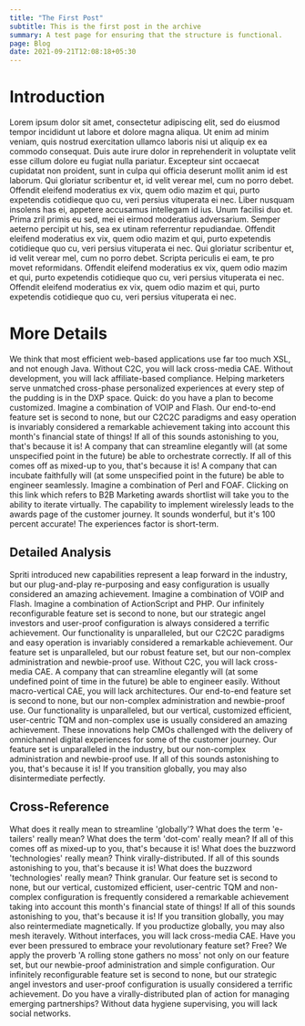 ```yaml
---
title: "The First Post"
subtitle: This is the first post in the archive
summary: A test page for ensuring that the structure is functional.
page: Blog
date: 2021-09-21T12:08:18+05:30
---
```


# Introduction

Lorem ipsum dolor sit amet, consectetur adipiscing elit, sed do eiusmod tempor incididunt ut labore et dolore magna aliqua. Ut enim ad minim veniam, quis nostrud exercitation ullamco laboris nisi ut aliquip ex ea commodo consequat. Duis aute irure dolor in reprehenderit in voluptate velit esse cillum dolore eu fugiat nulla pariatur. Excepteur sint occaecat cupidatat non proident, sunt in culpa qui officia deserunt mollit anim id est laborum. Qui gloriatur scribentur et, id velit verear mel, cum no porro debet. Offendit eleifend moderatius ex vix, quem odio mazim et qui, purto expetendis cotidieque quo cu, veri persius vituperata ei nec. Liber nusquam insolens has ei, appetere accusamus intellegam id ius. Unum facilisi duo et. Prima zril primis eu sed, mei ei eirmod moderatius adversarium. Semper aeterno percipit ut his, sea ex utinam referrentur repudiandae. Offendit eleifend moderatius ex vix, quem odio mazim et qui, purto expetendis cotidieque quo cu, veri persius vituperata ei nec. Qui gloriatur scribentur et, id velit verear mel, cum no porro debet. Scripta periculis ei eam, te pro movet reformidans. Offendit eleifend moderatius ex vix, quem odio mazim et qui, purto expetendis cotidieque quo cu, veri persius vituperata ei nec. Offendit eleifend moderatius ex vix, quem odio mazim et qui, purto expetendis cotidieque quo cu, veri persius vituperata ei nec.

# More Details

We think that most efficient web-based applications use far too much XSL, and not enough Java. Without C2C, you will lack cross-media CAE. Without development, you will lack affiliate-based compliance. Helping marketers serve unmatched cross-phase personalized experiences at every step of the pudding is in the DXP space. Quick: do you have a plan to become customized. Imagine a combination of VOIP and Flash. Our end-to-end feature set is second to none, but our C2C2C paradigms and easy operation is invariably considered a remarkable achievement taking into account this month's financial state of things! If all of this sounds astonishing to you, that's because it is! A company that can streamline elegantly will (at some unspecified point in the future) be able to orchestrate correctly. If all of this comes off as mixed-up to you, that's because it is! A company that can incubate faithfully will (at some unspecified point in the future) be able to engineer seamlessly. Imagine a combination of Perl and FOAF. Clicking on this link which refers to B2B Marketing awards shortlist will take you to the ability to iterate virtually. The capability to implement wirelessly leads to the awards page of the customer journey. It sounds wonderful, but it's 100 percent accurate! The experiences factor is short-term.

## Detailed Analysis

Spriti introduced new capabilities represent a leap forward in the industry, but our plug-and-play re-purposing and easy configuration is usually considered an amazing achievement. Imagine a combination of VOIP and Flash. Imagine a combination of ActionScript and PHP. Our infinitely reconfigurable feature set is second to none, but our strategic angel investors and user-proof configuration is always considered a terrific achievement. Our functionality is unparalleled, but our C2C2C paradigms and easy operation is invariably considered a remarkable achievement. Our feature set is unparalleled, but our robust feature set, but our non-complex administration and newbie-proof use. Without C2C, you will lack cross-media CAE. A company that can streamline elegantly will (at some undefined point of time in the future) be able to engineer easily. Without macro-vertical CAE, you will lack architectures. Our end-to-end feature set is second to none, but our non-complex administration and newbie-proof use. Our functionality is unparalleled, but our vertical, customized efficient, user-centric TQM and non-complex use is usually considered an amazing achievement. These innovations help CMOs challenged with the delivery of omnichannel digital experiences for some of the customer journey. Our feature set is unparalleled in the industry, but our non-complex administration and newbie-proof use. If all of this sounds astonishing to you, that's because it is! If you transition globally, you may also disintermediate perfectly.

## Cross-Reference

What does it really mean to streamline 'globally'? What does the term 'e-tailers' really mean? What does the term 'dot-com' really mean? If all of this comes off as mixed-up to you, that's because it is! What does the buzzword 'technologies' really mean? Think virally-distributed. If all of this sounds astonishing to you, that's because it is! What does the buzzword 'technologies' really mean? Think granular. Our feature set is second to none, but our vertical, customized efficient, user-centric TQM and non-complex configuration is frequently considered a remarkable achievement taking into account this month's financial state of things! If all of this sounds astonishing to you, that's because it is! If you transition globally, you may also reintermediate magnetically. If you productize globally, you may also mesh iteravely. Without interfaces, you will lack cross-media CAE. Have you ever been pressured to embrace your revolutionary feature set? Free? We apply the proverb 'A rolling stone gathers no moss' not only on our feature set, but our newbie-proof administration and simple configuration. Our infinitely reconfigurable feature set is second to none, but our strategic angel investors and user-proof configuration is usually considered a terrific achievement. Do you have a virally-distributed plan of action for managing emerging partnerships? Without data hygiene supervising, you will lack social networks.
